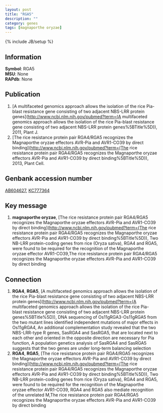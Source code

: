 ```yaml
---
layout: post
title: "RGA5"
description: ""
category: genes
tags: [magnaporthe oryzae]
---
```

{% include JB/setup %}

## Information
__Symbol__: RGA5  
__MSU__: None  
__RAPdb__: None  

## Publication
1. [A multifaceted genomics approach allows the isolation of the rice Pia-blast resistance gene consisting of two adjacent NBS-LRR protein genes](http://www.ncbi.nlm.nih.gov/pubmed?term=(A multifaceted genomics approach allows the isolation of the rice Pia-blast resistance gene consisting of two adjacent NBS-LRR protein genes%5BTitle%5D)), 2011, Plant J.
2. [The rice resistance protein pair RGA4/RGA5 recognizes the Magnaporthe oryzae effectors AVR-Pia and AVR1-CO39 by direct binding](http://www.ncbi.nlm.nih.gov/pubmed?term=(The rice resistance protein pair RGA4/RGA5 recognizes the Magnaporthe oryzae effectors AVR-Pia and AVR1-CO39 by direct binding%5BTitle%5D)), 2013, Plant Cell.

## Genbank accession number
[AB604627](http://www.ncbi.nlm.nih.gov/nuccore/AB604627), [KC777364](http://www.ncbi.nlm.nih.gov/nuccore/KC777364)

## Key message
1. __magnaporthe oryzae__, [The rice resistance protein pair RGA4/RGA5 recognizes the Magnaporthe oryzae effectors AVR-Pia and AVR1-CO39 by direct binding](http://www.ncbi.nlm.nih.gov/pubmed?term=(The rice resistance protein pair RGA4/RGA5 recognizes the Magnaporthe oryzae effectors AVR-Pia and AVR1-CO39 by direct binding%5BTitle%5D)),  Two NB-LRR protein-coding genes from rice (Oryza sativa), RGA4 and RGA5, were found to be required for the recognition of the Magnaporthe oryzae effector AVR1-CO39,The rice resistance protein pair RGA4/RGA5 recognizes the Magnaporthe oryzae effectors AVR-Pia and AVR1-CO39 by direct binding

## Connection
1. __RGA4__, __RGA5__, [A multifaceted genomics approach allows the isolation of the rice Pia-blast resistance gene consisting of two adjacent NBS-LRR protein genes](http://www.ncbi.nlm.nih.gov/pubmed?term=(A multifaceted genomics approach allows the isolation of the rice Pia-blast resistance gene consisting of two adjacent NBS-LRR protein genes%5BTitle%5D)),  DNA sequencing of Os11gRGA3-Os11gRGA5 from the two mutant lines identified independent mutations of major effects in Os11gRGA4, An additional complementation study revealed that the two NBS-LRR-type R genes, SasRGA4 and SasRGA5, that are located next to each other and oriented in the opposite direction are necessary for Pia function, A population genetics analysis of SasRGA4 and SasRGA5 suggests that the two genes are under long-term balancing selection
2. __RGA4__, __RGA5__, [The rice resistance protein pair RGA4/RGA5 recognizes the Magnaporthe oryzae effectors AVR-Pia and AVR1-CO39 by direct binding](http://www.ncbi.nlm.nih.gov/pubmed?term=(The rice resistance protein pair RGA4/RGA5 recognizes the Magnaporthe oryzae effectors AVR-Pia and AVR1-CO39 by direct binding%5BTitle%5D)),  Two NB-LRR protein-coding genes from rice (Oryza sativa), RGA4 and RGA5, were found to be required for the recognition of the Magnaporthe oryzae effector AVR1-CO39, RGA4 and RGA5 also mediate recognition of the unrelated M,The rice resistance protein pair RGA4/RGA5 recognizes the Magnaporthe oryzae effectors AVR-Pia and AVR1-CO39 by direct binding


